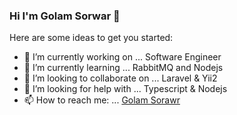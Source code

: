 ### Hi I'm Golam Sorwar 👋

Here are some ideas to get you started:

- 🔭 I’m currently working on ... Software Engineer
- 🌱 I’m currently learning ... RabbitMQ and Nodejs
- 👯 I’m looking to collaborate on ... Laravel & Yii2
- 🤔 I’m looking for help with ... Typescript & Nodejs
- 📫 How to reach me: ... [Golam Sorawr](http://golamsorwar.com/)

